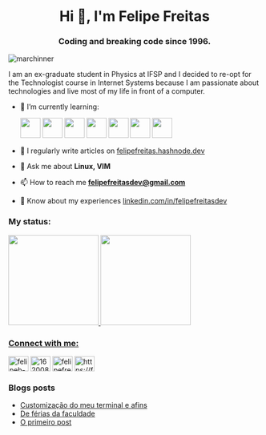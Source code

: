 <h1 align="center">Hi 👋, I'm Felipe Freitas</h1>
<h3 align="center">Coding and breaking code since 1996.</h3>

<p align="left"> <img src="https://komarev.com/ghpvc/?username=marchinner&label=Profile%20views&color=0e75b6&style=flat" alt="marchinner" /> </p>

I am an ex-graduate student in Physics at IFSP and I decided to re-opt for the Technologist course in Internet Systems because I am passionate about technologies and live most of my life in front of a computer.

- 🌱 I’m currently learning:

   <img src="https://cdn.jsdelivr.net/gh/devicons/devicon/icons/git/git-original.svg" width="40" height="40"/> <img src="https://cdn.jsdelivr.net/gh/devicons/devicon/icons/c/c-original.svg" width="40" height="40"/> <img src="https://cdn.jsdelivr.net/gh/devicons/devicon/icons/cplusplus/cplusplus-original.svg" width="40" height="40"/>  <img src="https://cdn.jsdelivr.net/gh/devicons/devicon/icons/java/java-original.svg" width="40" height="40"/> <img src="https://cdn.jsdelivr.net/gh/devicons/devicon/icons/javascript/javascript-original.svg" width="40" height="40"/> <img src="https://cdn.jsdelivr.net/gh/devicons/devicon/icons/html5/html5-original.svg" width="40" height="40"/> <img src="https://cdn.jsdelivr.net/gh/devicons/devicon/icons/css3/css3-original.svg" width="40" height="40"/>

- 📝 I regularly write articles on [felipefreitas.hashnode.dev](https://felipefreitas.hashnode.dev)

- 💬 Ask me about **Linux, VIM**

- 📫 How to reach me **felipefreitasdev@gmail.com**

- 📄 Know about my experiences [linkedin.com/in/felipefreitasdev](linkedin.com/in/felipefreitasdev)


### My status:
<div>
<a href="https://github.com/Marchinner">
<img height="180em" src="https://github-readme-stats.vercel.app/api/top-langs/?username=Marchinner&layout=compact&langs_count=7&theme=dracula"/>
<img height="180em" src="https://github-readme-stats.vercel.app/api?username=Marchinner&show_icons=true&theme=dracula&include_all_commits=true&count_private=true"/>
</div>

<h3 align="left">Connect with me:</h3>
<p align="left">
<a href="https://linkedin.com/in/felipeb-freitas" target="blank"><img align="center" src="https://raw.githubusercontent.com/rahuldkjain/github-profile-readme-generator/master/src/images/icons/Social/linked-in-alt.svg" alt="felipeb-freitas" height="30" width="40" /></a>
<a href="https://stackoverflow.com/users/16200899" target="blank"><img align="center" src="https://raw.githubusercontent.com/rahuldkjain/github-profile-readme-generator/master/src/images/icons/Social/stack-overflow.svg" alt="16200899" height="30" width="40" /></a>
<a href="https://instagram.com/felipefreitas.dev" target="blank"><img align="center" src="https://raw.githubusercontent.com/rahuldkjain/github-profile-readme-generator/master/src/images/icons/Social/instagram.svg" alt="felipefreitas.dev" height="30" width="40" /></a>
<a href="https://felipefreitas.hashnode.dev/rss.xml" target="blank"><img align="center" src="https://raw.githubusercontent.com/rahuldkjain/github-profile-readme-generator/master/src/images/icons/Social/rss.svg" alt="https://felipefreitas.hashnode.dev/rss.xml" height="30" width="40" /></a>
</p>
  
### Blogs posts
<!-- BLOG-POST-LIST:START -->
- [Customização do meu terminal e afins](https://felipefreitas.hashnode.dev/customizacao-do-meu-terminal-e-afins)
- [De férias da faculdade](https://felipefreitas.hashnode.dev/de-ferias-da-faculdade)
- [O primeiro post](https://felipefreitas.hashnode.dev/o-primeiro-post)
<!-- BLOG-POST-LIST:END -->
